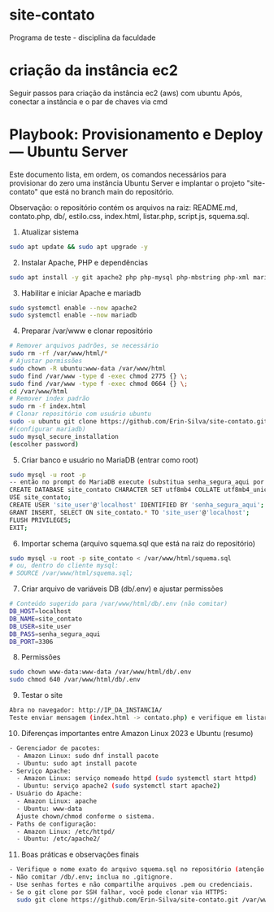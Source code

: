 # site-contato
Programa de teste - disciplina da faculdade

# criação da instância ec2
Seguir passos para criação da instância ec2 (aws) com ubuntu
Após, conectar a instância e o par de chaves via cmd

# Playbook: Provisionamento e Deploy — Ubuntu Server

Este documento lista, em ordem, os comandos necessários para provisionar do zero uma instância Ubuntu Server e implantar o projeto "site-contato" que está no branch main do repositório.

Observação: o repositório contém os arquivos na raiz: README.md, contato.php, db/, estilo.css, index.html, listar.php, script.js, squema.sql.

1) Atualizar sistema
```bash
sudo apt update && sudo apt upgrade -y
```

2) Instalar Apache, PHP e dependências
```bash
sudo apt install -y git apache2 php php-mysql php-mbstring php-xml mariadb-server
```

3) Habilitar e iniciar Apache e mariadb
```bash
sudo systemctl enable --now apache2
sudo systemctl enable --now mariadb
```

4) Preparar /var/www e clonar repositório
```bash
# Remover arquivos padrões, se necessário
sudo rm -rf /var/www/html/*
# Ajustar permissões
sudo chown -R ubuntu:www-data /var/www/html
sudo find /var/www -type d -exec chmod 2775 {} \;
sudo find /var/www -type f -exec chmod 0664 {} \;
cd /var/www/html
# Remover index padrão
sudo rm -f index.html
# Clonar repositório com usuário ubuntu
sudo -u ubuntu git clone https://github.com/Erin-Silva/site-contato.git .
#(configurar mariadb)
sudo mysql_secure_installation
(escolher password)
```

5) Criar banco e usuário no MariaDB (entrar como root)
```bash
sudo mysql -u root -p
-- então no prompt do MariaDB execute (substitua senha_segura_aqui por uma senha forte):
CREATE DATABASE site_contato CHARACTER SET utf8mb4 COLLATE utf8mb4_unicode_ci;
USE site_contato;
CREATE USER 'site_user'@'localhost' IDENTIFIED BY 'senha_segura_aqui';
GRANT INSERT, SELECT ON site_contato.* TO 'site_user'@'localhost';
FLUSH PRIVILEGES;
EXIT;
```

6) Importar schema (arquivo squema.sql que está na raiz do repositório)
```bash
sudo mysql -u root -p site_contato < /var/www/html/squema.sql
# ou, dentro do cliente mysql:
# SOURCE /var/www/html/squema.sql;
```

7) Criar arquivo de variáveis DB (db/.env) e ajustar permissões
```bash
# Conteúdo sugerido para /var/www/html/db/.env (não comitar)
DB_HOST=localhost
DB_NAME=site_contato
DB_USER=site_user
DB_PASS=senha_segura_aqui
DB_PORT=3306
```

8) Permissões
```bash
sudo chown www-data:www-data /var/www/html/db/.env
sudo chmod 640 /var/www/html/db/.env
```

9) Testar o site
```bash
Abra no navegador: http://IP_DA_INSTANCIA/  
Teste enviar mensagem (index.html -> contato.php) e verifique em listar.php.
```

10) Diferenças importantes entre Amazon Linux 2023 e Ubuntu (resumo)
```bash
- Gerenciador de pacotes:
  - Amazon Linux: sudo dnf install pacote
  - Ubuntu: sudo apt install pacote
- Serviço Apache:
  - Amazon Linux: serviço nomeado httpd (sudo systemctl start httpd)
  - Ubuntu: serviço apache2 (sudo systemctl start apache2)
- Usuário do Apache:
  - Amazon Linux: apache
  - Ubuntu: www-data
  Ajuste chown/chmod conforme o sistema.
- Paths de configuração:
  - Amazon Linux: /etc/httpd/
  - Ubuntu: /etc/apache2/
```

11) Boas práticas e observações finais
```bash
- Verifique o nome exato do arquivo squema.sql no repositório (atenção à ortografia).
- Não comitar /db/.env; inclua no .gitignore.
- Use senhas fortes e não compartilhe arquivos .pem ou credenciais.
- Se o git clone por SSH falhar, você pode clonar via HTTPS:
  sudo git clone https://github.com/Erin-Silva/site-contato.git /var/www/html
```


